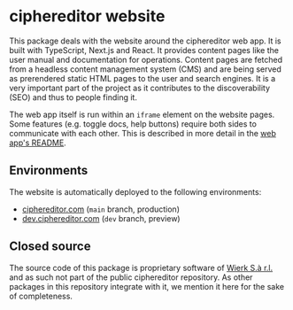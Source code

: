 
# ciphereditor website

This package deals with the website around the ciphereditor web app. It is built with TypeScript, Next.js and React. It provides content pages like the user manual and documentation for operations. Content pages are fetched from a headless content management system (CMS) and are being served as prerendered static HTML pages to the user and search engines. It is a very important part of the project as it contributes to the discoverability (SEO) and thus to people finding it.

The web app itself is run within an `iframe` element on the website pages. Some features (e.g. toggle docs, help buttons) require both sides to communicate with each other. This is described in more detail in the [web app's README](../app-web/README.md).

## Environments

The website is automatically deployed to the following environments:

- [ciphereditor.com](https://ciphereditor.com) (`main` branch, production)
- [dev.ciphereditor.com](https://dev.ciphereditor.com) (`dev` branch, preview)

## Closed source

The source code of this package is proprietary software of [Wierk S.à r.l.](https://wierk.lu) and as such not part of the public ciphereditor repository. As other packages in this repository integrate with it, we mention it here for the sake of completeness.
